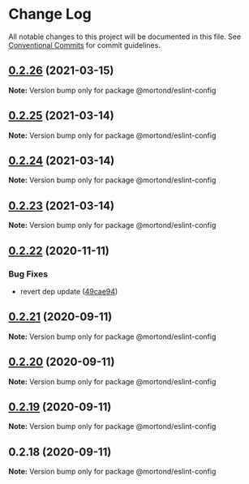 # Change Log

All notable changes to this project will be documented in this file.
See [Conventional Commits](https://conventionalcommits.org) for commit guidelines.

## [0.2.26](https://github.com/daithimorton/bowhead/compare/@mortond/eslint-config@0.2.25...@mortond/eslint-config@0.2.26) (2021-03-15)

**Note:** Version bump only for package @mortond/eslint-config





## [0.2.25](https://github.com/daithimorton/bowhead/compare/@mortond/eslint-config@0.2.24...@mortond/eslint-config@0.2.25) (2021-03-14)

**Note:** Version bump only for package @mortond/eslint-config





## [0.2.24](https://github.com/daithimorton/bowhead/compare/@mortond/eslint-config@0.2.23...@mortond/eslint-config@0.2.24) (2021-03-14)

**Note:** Version bump only for package @mortond/eslint-config





## [0.2.23](https://github.com/daithimorton/bowhead/compare/@mortond/eslint-config@0.2.22...@mortond/eslint-config@0.2.23) (2021-03-14)

**Note:** Version bump only for package @mortond/eslint-config





## [0.2.22](https://github.com/daithimorton/bowhead/compare/@mortond/eslint-config@0.2.21...@mortond/eslint-config@0.2.22) (2020-11-11)


### Bug Fixes

* revert dep update ([49cae94](https://github.com/daithimorton/bowhead/commit/49cae942eaffa808be8c6e0aeea3e155abaab681))





## [0.2.21](https://github.com/daithimorton/bowhead/compare/@mortond/eslint-config@0.2.20...@mortond/eslint-config@0.2.21) (2020-09-11)

**Note:** Version bump only for package @mortond/eslint-config





## [0.2.20](https://github.com/daithimorton/bowhead/compare/@mortond/eslint-config@0.2.19...@mortond/eslint-config@0.2.20) (2020-09-11)

**Note:** Version bump only for package @mortond/eslint-config





## [0.2.19](https://github.com/daithimorton/bowhead/compare/@mortond/eslint-config@0.2.18...@mortond/eslint-config@0.2.19) (2020-09-11)

**Note:** Version bump only for package @mortond/eslint-config





## 0.2.18 (2020-09-11)

**Note:** Version bump only for package @mortond/eslint-config
